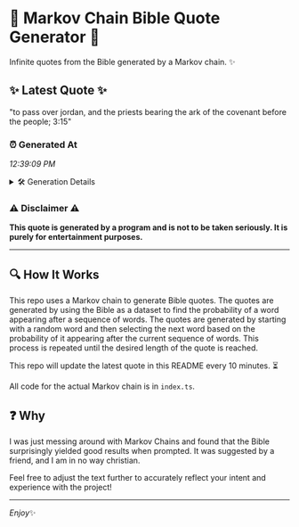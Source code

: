 # 📖 Markov Chain Bible Quote Generator 📖

Infinite quotes from the Bible generated by a Markov chain. ✨

## ✨ Latest Quote ✨
"to pass over jordan, and the priests bearing the ark of the covenant before the people; 3:15"

### ⏰ Generated At
*12:39:09 PM*

<details>
    <summary>🛠️ Generation Details</summary>
    <p>
        <strong>🌱 Seed:</strong> to<br>
        <strong>🔄 Iterations:</strong> 16<br>
        <strong>📜 Context History:</strong><br>[ to ]: pass<br>[ to, pass ]: over<br>[ to, pass, over ]: jordan,<br>[ to, pass, over, jordan, ]: and<br>[ to, pass, over, jordan,, and ]: the<br>[ to, pass, over, jordan,, and, the ]: priests<br>[ pass, over, jordan,, and, the, priests ]: bearing<br>[ over, jordan,, and, the, priests, bearing ]: the<br>[ jordan,, and, the, priests, bearing, the ]: ark<br>[ and, the, priests, bearing, the, ark ]: of<br>[ the, priests, bearing, the, ark, of ]: the<br>[ priests, bearing, the, ark, of, the ]: covenant<br>[ bearing, the, ark, of, the, covenant ]: before<br>[ the, ark, of, the, covenant, before ]: the<br>[ ark, of, the, covenant, before, the ]: people;<br>[ of, the, covenant, before, the, people; ]: 3:15<br>
    </p>
</details>

### ⚠️ Disclaimer ⚠️
**This quote is generated by a program and is not to be taken seriously. It is purely for entertainment purposes.**

---

## 🔍 How It Works

This repo uses a Markov chain to generate Bible quotes. The quotes are generated by using the Bible as a dataset to find the probability of a word appearing after a sequence of words. The quotes are generated by starting with a random word and then selecting the next word based on the probability of it appearing after the current sequence of words. This process is repeated until the desired length of the quote is reached.

This repo will update the latest quote in this README every 10 minutes. ⏳

All code for the actual Markov chain is in `index.ts`.

## ❓ Why

I was just messing around with Markov Chains and found that the Bible surprisingly yielded good results when prompted. 
It was suggested by a friend, and I am in no way christian.

Feel free to adjust the text further to accurately reflect your intent and experience with the project!

---

*Enjoy*✨
